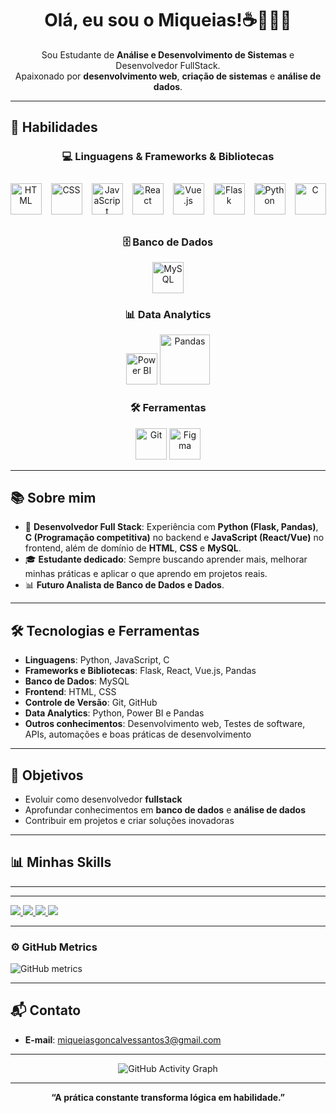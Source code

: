 <h1 align="center">Olá, eu sou o Miqueias!☕️👨🏾‍💻</h1>
<p align="center">
  Sou Estudante de <strong>Análise e Desenvolvimento de Sistemas</strong> e Desenvolvedor FullStack. <br>
  Apaixonado por <strong>desenvolvimento web</strong>, <strong>criação de sistemas</strong> e <strong>análise de dados</strong>.
</p>

---

## 🚀 Habilidades

<div align="center">

### 💻 Linguagens & Frameworks & Bibliotecas 
<div style="display: flex; gap: 15px; justify-content: center; align-items: center; padding: 10px;">
  <img src="https://skillicons.dev/icons?i=html" alt="HTML" width="50" />
  <img src="https://skillicons.dev/icons?i=css" alt="CSS" width="50" />
  <img src="https://skillicons.dev/icons?i=javascript" alt="JavaScript" width="50" />
  <img src="https://skillicons.dev/icons?i=react" alt="React" width="50" />
  <img src="https://skillicons.dev/icons?i=vue" alt="Vue.js" width="50" />
  <img src="https://skillicons.dev/icons?i=flask" alt="Flask" width="50" />
  <img src="https://skillicons.dev/icons?i=python" alt="Python" width="50" />
  <img src="https://skillicons.dev/icons?i=c" alt="C" width="50" />
</div>


### 🗄️ Banco de Dados  
<p>
  <img src="https://skillicons.dev/icons?i=mysql" alt="MySQL" width="50" />
</p>

### 📊 Data Analytics  
<p>
  <img src="https://img.icons8.com/color/48/power-bi.png" alt="Power BI" width="50" />
  <img src="https://upload.wikimedia.org/wikipedia/commons/e/ed/Pandas_logo.svg" alt="Pandas" width="80" />
</p>

### 🛠️ Ferramentas  
<p>
  <img src="https://skillicons.dev/icons?i=git" alt="Git" width="50" />
  <img src="https://skillicons.dev/icons?i=figma" alt="Figma" width="50" />
</p>

</div>

---

## 📚 Sobre mim

- 💼 **Desenvolvedor Full Stack**: Experiência com **Python (Flask, Pandas)**, **C (Programação competitiva)** no backend e **JavaScript (React/Vue)** no frontend, além de domínio de **HTML**, **CSS** e **MySQL**.  
- 🎓 **Estudante dedicado**: Sempre buscando aprender mais, melhorar minhas práticas e aplicar o que aprendo em projetos reais.  
- 📊 **Futuro Analista de Banco de Dados e Dados**.  

---

## 🛠️ Tecnologias e Ferramentas

- **Linguagens**: Python, JavaScript, C  
- **Frameworks e Bibliotecas**: Flask, React, Vue.js, Pandas  
- **Banco de Dados**: MySQL  
- **Frontend**: HTML, CSS  
- **Controle de Versão**: Git, GitHub  
- **Data Analytics**: Python, Power BI e Pandas  
- **Outros conhecimentos**: Desenvolvimento web, Testes de software, APIs, automações e boas práticas de desenvolvimento  

---

## 🎯 Objetivos
- Evoluir como desenvolvedor **fullstack**  
- Aprofundar conhecimentos em **banco de dados** e **análise de dados**  
- Contribuir em projetos e criar soluções inovadoras  

---

## 📊 Minhas Skills

---

---
<div>
  <a href="https://www.youtube.com/@miqueiash" target="_blank">
    <img src="https://img.shields.io/badge/YouTube-FF0000?style=for-the-badge&logo=youtube&logoColor=white" />
  </a>
  <a href="https://www.instagram.com/miqueiash" target="_blank">
    <img src="https://img.shields.io/badge/Instagram-E4405F?style=for-the-badge&logo=instagram&logoColor=white" />
  </a>
  <a href="https://www.twitch.tv/miqueiash" target="_blank">
    <img src="https://img.shields.io/badge/Twitch-9146FF?style=for-the-badge&logo=twitch&logoColor=white" />
  </a>
  <a href="mailto:miqueiash@example.com">
    <img src="https://img.shields.io/badge/Email-0078D4?style=for-the-badge&logo=gmail&logoColor=white" />
  </a>
</div>

---

### ⚙️ GitHub Metrics
![GitHub metrics](https://github-readme-streak-stats.herokuapp.com/?user=miqueiash&theme=tokyonight)

---

## 📬 Contato

- **E-mail**: [miqueiasgoncalvessantos3@gmail.com](mailto:miqueiasgoncalvessantos3@gmail.com)

---


<div align="center">
  <img src="https://github-readme-activity-graph.vercel.app/graph?username=miqueiash&bg_color=0d1117&color=00ff7f&line=00ff7f&point=1aff1a&area=true&hide_border=true" alt="GitHub Activity Graph" />
</div>

---

<div align="center">
  <strong>“A prática constante transforma lógica em habilidade.”</strong>
</div>
